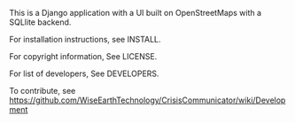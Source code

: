 This is a Django application with a UI built on OpenStreetMaps with a SQLlite backend.

For installation instructions, see INSTALL.

For copyright information, See LICENSE.

For list of developers, See DEVELOPERS.

To contribute, see https://github.com/WiseEarthTechnology/CrisisCommunicator/wiki/Development
